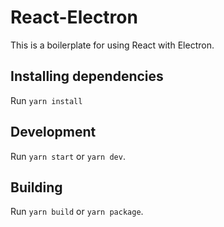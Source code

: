 # React-Electron

This is a boilerplate for using React with Electron.

## Installing dependencies
Run `yarn install`

## Development
Run `yarn start` or `yarn dev`. 

## Building
Run `yarn build` or `yarn package`. 